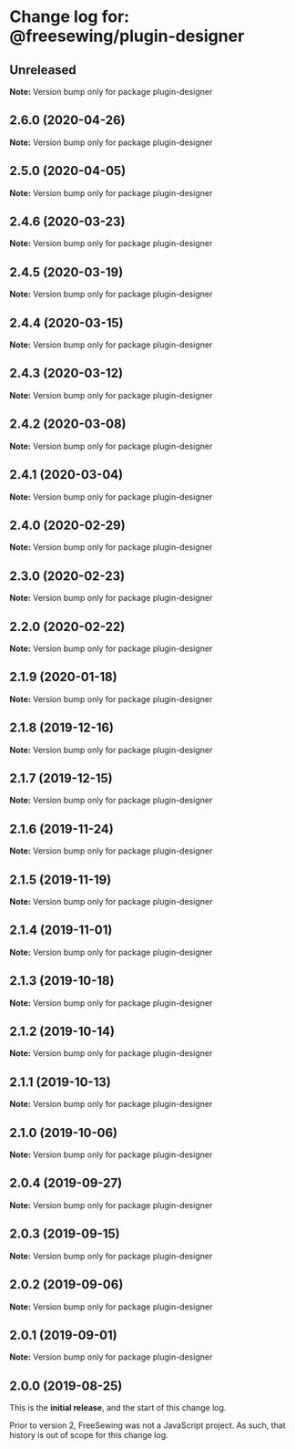 # Change log for: @freesewing/plugin-designer

## Unreleased

**Note:** Version bump only for package plugin-designer

## 2.6.0 (2020-04-26)

**Note:** Version bump only for package plugin-designer

## 2.5.0 (2020-04-05)

**Note:** Version bump only for package plugin-designer

## 2.4.6 (2020-03-23)

**Note:** Version bump only for package plugin-designer

## 2.4.5 (2020-03-19)

**Note:** Version bump only for package plugin-designer

## 2.4.4 (2020-03-15)

**Note:** Version bump only for package plugin-designer

## 2.4.3 (2020-03-12)

**Note:** Version bump only for package plugin-designer

## 2.4.2 (2020-03-08)

**Note:** Version bump only for package plugin-designer

## 2.4.1 (2020-03-04)

**Note:** Version bump only for package plugin-designer

## 2.4.0 (2020-02-29)

**Note:** Version bump only for package plugin-designer

## 2.3.0 (2020-02-23)

**Note:** Version bump only for package plugin-designer

## 2.2.0 (2020-02-22)

**Note:** Version bump only for package plugin-designer

## 2.1.9 (2020-01-18)

**Note:** Version bump only for package plugin-designer

## 2.1.8 (2019-12-16)

**Note:** Version bump only for package plugin-designer

## 2.1.7 (2019-12-15)

**Note:** Version bump only for package plugin-designer

## 2.1.6 (2019-11-24)

**Note:** Version bump only for package plugin-designer

## 2.1.5 (2019-11-19)

**Note:** Version bump only for package plugin-designer

## 2.1.4 (2019-11-01)

**Note:** Version bump only for package plugin-designer

## 2.1.3 (2019-10-18)

**Note:** Version bump only for package plugin-designer

## 2.1.2 (2019-10-14)

**Note:** Version bump only for package plugin-designer

## 2.1.1 (2019-10-13)

**Note:** Version bump only for package plugin-designer

## 2.1.0 (2019-10-06)

**Note:** Version bump only for package plugin-designer

## 2.0.4 (2019-09-27)

**Note:** Version bump only for package plugin-designer

## 2.0.3 (2019-09-15)

**Note:** Version bump only for package plugin-designer

## 2.0.2 (2019-09-06)

**Note:** Version bump only for package plugin-designer

## 2.0.1 (2019-09-01)

**Note:** Version bump only for package plugin-designer

## 2.0.0 (2019-08-25)

This is the **initial release**, and the start of this change log.

Prior to version 2, FreeSewing was not a JavaScript project.
As such, that history is out of scope for this change log.
